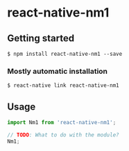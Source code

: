 # react-native-nm1

## Getting started

`$ npm install react-native-nm1 --save`

### Mostly automatic installation

`$ react-native link react-native-nm1`

## Usage
```javascript
import Nm1 from 'react-native-nm1';

// TODO: What to do with the module?
Nm1;
```
